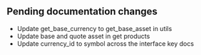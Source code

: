 ## Pending documentation changes
- Update get_base_currency to get_base_asset in utils
- Update base and quote asset in get products
- Update currency_id to symbol across the interface key docs